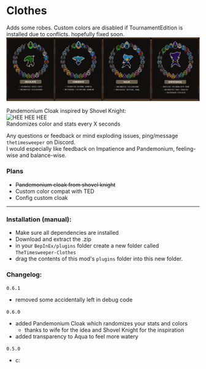 # Clothes
Adds some robes. Custom colors are disabled if TournamentEdition is installed due to conflicts. hopefully fixed soon.
![cool robes](https://raw.githubusercontent.com/TheTimeSweeper/EpicWolMods/master/Clothes/Release/readme/Clothes.png)

Pandemonium Cloak inspired by Shovel Knight:  
![HEE HEE HEE](https://raw.githubusercontent.com/TheTimeSweeper/EpicWolMods/master/Clothes/Release/readme/pandemonium.gif)  
Randomizes color and stats every X seconds

Any questions or feedback or mind exploding issues, ping/message `thetimesweeper` on Discord.  
I would especially like feedback on Impatience and Pandemonium, feeling-wise and balance-wise.

### Plans
- ~~Pandemonium cloak from shovel knight~~
- Custom color compat with TED
- Config custom cloak
___

### Installation (manual):
- Make sure all dependencies are installed
- Download and extract the .zip
- in your `BepInEx/plugins` folder create a new folder called `TheTimesweeper-Clothes`
- drag the contents of this mod's `plugins` folder into this new folder.

### Changelog:
`0.6.1`
- removed some accidentally left in debug code

`0.6.0`
 - added Pandemonium Cloak which randomizes your stats and colors
   -  thanks to wife for the idea and Shovel Knight for the inspiration
 - added transparency to Aqua to feel more watery

`0.5.0`
 - c: